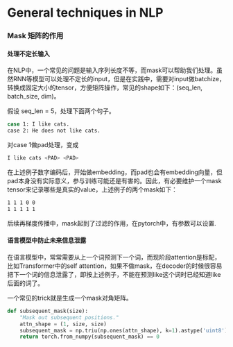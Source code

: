 # General techniques in NLP

### Mask 矩阵的作用


#### 处理不定长输入
在NLP中，一个常见的问题是输入序列长度不等，而mask可以帮助我们处理。虽然RNN等模型可以处理不定长的input，但是在实践中，需要对input做batchize，转换成固定大小的tensor，方便矩阵操作，常见的shape如下：(seq_len, batch_size,
dim)。

假设 seq_len = 5，处理下面两个句子。

```bash
case 1: I like cats.
case 2: He does not like cats.
```
对case 1做pad处理，变成
```bash
I like cats <PAD> <PAD>
```

在上述例子数字编码后，开始做embedding，而pad也会有embedding向量，但pad本身没有实际意义，参与训练可能还是有害的。因此，有必要维护一个mask tensor来记录哪些是真实的value，上述例子的两个mask如下：
```bash
1 1 1 0 0
1 1 1 1 1
```
后续再梯度传播中，mask起到了过滤的作用，在pytorch中，有参数可以设置.


#### 语言模型中防止未来信息泄露

在语言模型中，常常需要从上一个词预测下一个词，而现阶段attention是标配，比如Transformer中的self attention，如果不做mask，在decoder的时候很容易把下一个词的信息泄露了，即按上述例子，不能在预测like这个词时已经知道like后面的词了。

一个常见的trick就是生成一个mask对角矩阵。

```python
def subsequent_mask(size):
    "Mask out subsequent positions."
    attn_shape = (1, size, size)
    subsequent_mask = np.triu(np.ones(attn_shape), k=1).astype('uint8')
    return torch.from_numpy(subsequent_mask) == 0
```
